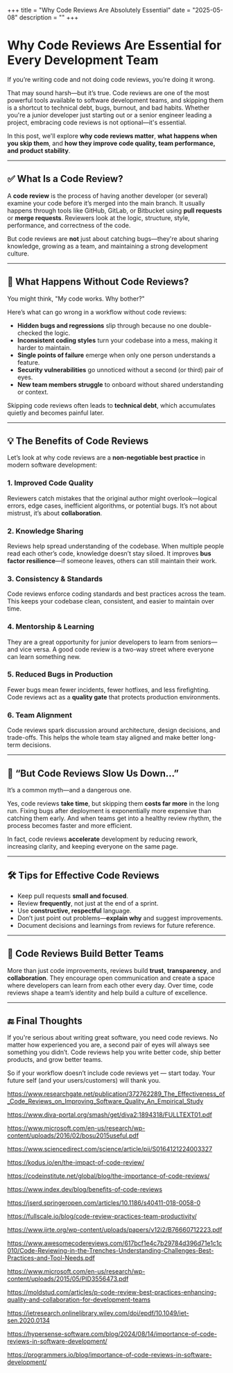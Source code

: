 +++
title = "Why Code Reviews Are Absolutely Essential"
date = "2025-05-08"
description = ""
+++

# Why Code Reviews Are Essential for Every Development Team

If you’re writing code and not doing code reviews, you’re doing it wrong.

That may sound harsh—but it’s true. Code reviews are one of the most powerful tools available to software development teams, and skipping them is a shortcut to technical debt, bugs, burnout, and bad habits. Whether you're a junior developer just starting out or a senior engineer leading a project, embracing code reviews is not optional—it's essential.

In this post, we'll explore **why code reviews matter**, **what happens when you skip them**, and **how they improve code quality, team performance, and product stability**.

---

## ✅ What Is a Code Review?

A **code review** is the process of having another developer (or several) examine your code before it’s merged into the main branch. It usually happens through tools like GitHub, GitLab, or Bitbucket using **pull requests** or **merge requests**. Reviewers look at the logic, structure, style, performance, and correctness of the code.

But code reviews are **not** just about catching bugs—they're about sharing knowledge, growing as a team, and maintaining a strong development culture.

---

## 🚨 What Happens Without Code Reviews?

You might think, "My code works. Why bother?"

Here’s what can go wrong in a workflow without code reviews:

- **Hidden bugs and regressions** slip through because no one double-checked the logic.
- **Inconsistent coding styles** turn your codebase into a mess, making it harder to maintain.
- **Single points of failure** emerge when only one person understands a feature.
- **Security vulnerabilities** go unnoticed without a second (or third) pair of eyes.
- **New team members struggle** to onboard without shared understanding or context.

Skipping code reviews often leads to **technical debt**, which accumulates quietly and becomes painful later.

---

## 💡 The Benefits of Code Reviews

Let’s look at why code reviews are a **non-negotiable best practice** in modern software development:

### 1. Improved Code Quality

Reviewers catch mistakes that the original author might overlook—logical errors, edge cases, inefficient algorithms, or potential bugs. It’s not about mistrust, it’s about **collaboration**.

### 2. Knowledge Sharing

Reviews help spread understanding of the codebase. When multiple people read each other’s code, knowledge doesn’t stay siloed. It improves **bus factor resilience**—if someone leaves, others can still maintain their work.

### 3. Consistency & Standards

Code reviews enforce coding standards and best practices across the team. This keeps your codebase clean, consistent, and easier to maintain over time.

### 4. Mentorship & Learning

They are a great opportunity for junior developers to learn from seniors—and vice versa. A good code review is a two-way street where everyone can learn something new.

### 5. Reduced Bugs in Production

Fewer bugs mean fewer incidents, fewer hotfixes, and less firefighting. Code reviews act as a **quality gate** that protects production environments.

### 6. Team Alignment

Code reviews spark discussion around architecture, design decisions, and trade-offs. This helps the whole team stay aligned and make better long-term decisions.

---

## 🧠 “But Code Reviews Slow Us Down…”

It’s a common myth—and a dangerous one.

Yes, code reviews **take time**, but skipping them **costs far more** in the long run. Fixing bugs after deployment is exponentially more expensive than catching them early. And when teams get into a healthy review rhythm, the process becomes faster and more efficient.

In fact, code reviews **accelerate** development by reducing rework, increasing clarity, and keeping everyone on the same page.

---

## 🛠️ Tips for Effective Code Reviews

- Keep pull requests **small and focused**.
- Review **frequently**, not just at the end of a sprint.
- Use **constructive, respectful** language.
- Don’t just point out problems—**explain why** and suggest improvements.
- Document decisions and learnings from reviews for future reference.

---

## 👥 Code Reviews Build Better Teams

More than just code improvements, reviews build **trust**, **transparency**, and **collaboration**. They encourage open communication and create a space where developers can learn from each other every day. Over time, code reviews shape a team’s identity and help build a culture of excellence.

---

## 🔚 Final Thoughts

If you're serious about writing great software, you need code reviews. No matter how experienced you are, a second pair of eyes will always see something you didn’t. Code reviews help you write better code, ship better products, and grow better teams.

So if your workflow doesn’t include code reviews yet — start today. Your future self (and your users/customers) will thank you.




https://www.researchgate.net/publication/372762289_The_Effectiveness_of_Code_Reviews_on_Improving_Software_Quality_An_Empirical_Study

https://www.diva-portal.org/smash/get/diva2:1894318/FULLTEXT01.pdf

https://www.microsoft.com/en-us/research/wp-content/uploads/2016/02/bosu2015useful.pdf

https://www.sciencedirect.com/science/article/pii/S0164121224003327

https://kodus.io/en/the-impact-of-code-review/

https://codeinstitute.net/global/blog/the-importance-of-code-reviews/

https://www.index.dev/blog/benefits-of-code-reviews

https://jserd.springeropen.com/articles/10.1186/s40411-018-0058-0

https://fullscale.io/blog/code-review-practices-team-productivity/

https://www.ijrte.org/wp-content/uploads/papers/v12i2/B76660712223.pdf

https://www.awesomecodereviews.com/617bcf1e4c7b29784d396d71e1c1c010/Code-Reviewing-in-the-Trenches-Understanding-Challenges-Best-Practices-and-Tool-Needs.pdf

https://www.microsoft.com/en-us/research/wp-content/uploads/2015/05/PID3556473.pdf

https://moldstud.com/articles/p-code-review-best-practices-enhancing-quality-and-collaboration-for-development-teams

https://ietresearch.onlinelibrary.wiley.com/doi/epdf/10.1049/iet-sen.2020.0134

https://hypersense-software.com/blog/2024/08/14/importance-of-code-reviews-in-software-development/

https://programmers.io/blog/importance-of-code-reviews-in-software-development/

